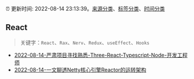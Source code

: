 :alarm_clock: 更新时间: 2022-08-14 23:13:39。[来源分类](../README.md)、[标签分类](../TAGS.md)、[时间分类](../TIMELINE.md)

## React


> 关键字：`React`、`Rax`、`Nerv`、`Redux`、`useEffect`、`Hooks`



- [2022-08-14-严肃项目寻找熟悉-Three-React-Typescript-Node-开发工程师](https://www.v2ex.com/t/872848) 
- [2022-08-14-一文聊透Netty核心引擎Reactor的运转架构](https://toutiao.io/k/law381n) 